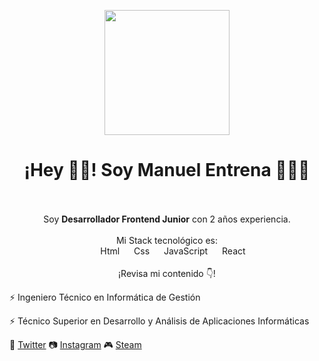 <p align="center" width="300">
   <img align="center" width="200" src="https://res.cloudinary.com/manuelentrena/image/upload/v1615387523/GitHub%20Perfil/Perfil_github_circle_jz3jap.png" />
   <h1 align="center">¡Hey 👋🏻! Soy Manuel Entrena 👨🏻‍💻</h1>
</p>

<p align="center">
   <br />
   <br />
   Soy <strong>Desarrollador Frontend Junior</strong> con 2 años experiencia.
   <br />
   <br />
   Mi Stack tecnológico es:
   <br />
   <img align="center" width="15" src="https://res.cloudinary.com/manuelentrena/image/upload/v1615389883/GitHub%20Perfil/Sin_t%C3%ADtulo-1_Mesa_de_trabajo_1_gu0kym.png"/> Html
   <img align="center" width="15" src="https://res.cloudinary.com/manuelentrena/image/upload/v1615389896/GitHub%20Perfil/Sin_t%C3%ADtulo-1-02_bgoyto.png"/> Css
   <img align="center" width="15" src="https://res.cloudinary.com/manuelentrena/image/upload/v1615389888/GitHub%20Perfil/Sin_t%C3%ADtulo-1-03_kovdtl.png"/> JavaScript
   <img align="center" width="15" src="https://res.cloudinary.com/manuelentrena/image/upload/v1615389885/GitHub%20Perfil/Sin_t%C3%ADtulo-1-04_eqqlx1.png"/> React
   <br />
   <br />
   ¡Revisa mi contenido 👇!
</p>

⚡ Ingeniero Técnico en Informática de Gestión  

⚡ Técnico Superior en Desarrollo y Análisis de Aplicaciones Informáticas

🐤 [Twitter](https://twitter.com/Manuel_Entrena) 📷 [Instagram](https://www.instagram.com/manuel_entrena) 🎮 [Steam](https://steamcommunity.com/id/faydum/)
